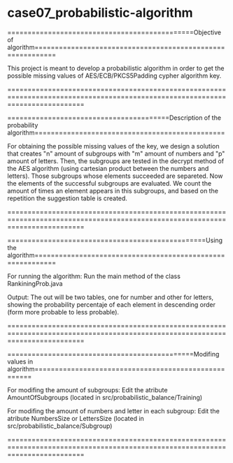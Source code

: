 # case07_probabilistic-algorithm

==============================================Objective of algorithm===========================================================

This project is meant to develop a probabilistic algorithm in order to get the possible missing values of AES/ECB/PKCS5Padding 
cypher algorithm key.

===============================================================================================================================



========================================Description of the probability algorithm===============================================

For obtaining the possible missing values of the key, we design a solution that creates "n" amount of subgroups with "m" amount
of numbers and "p" amount of letters. Then, the subgroups are tested in the decrypt method of the AES algorithm (using 
cartesian product between the numbers and letters). Those subgroups whose elements succeeded are separeted. Now the elements 
of the successful subgroups are evaluated. We count the amount of times an element appears in this subgroups, and based on
the repetition the suggestion table is created.

===============================================================================================================================



=================================================Using the algorithm===========================================================

For running the algorithm:
      Run the main method of the class RankiningProb.java
      
Output:
      The out will be two tables, one for number and other for letters, showing the probability percentaje of each element in
      descending order (form more probable to less probable).

===============================================================================================================================



==============================================Modifing values in algorithm===================================================== 

For modifing the amount of subgroups:
      Edit the atribute AmountOfSubgroups (located in src/probabilistic_balance/Training)
 
For modifing the amount of numbers and letter in each subgroup:
      Edit the atribute NumbersSize or LettersSize (located in src/probabilistic_balance/Subgroup)

===============================================================================================================================      

